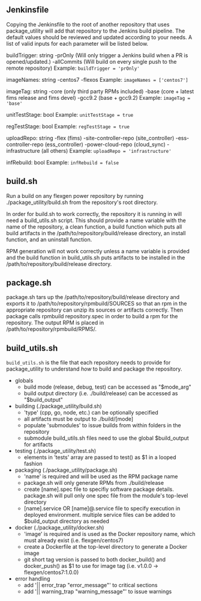 ## Jenkinsfile
Copying the Jenkinsfile to the root of another repository that uses package_utility will add that repository to the Jenkins build pipeline. The default values should be reviewed and updated according to your needs. A list of valid inputs for each parameter will be listed below.

buildTrigger: string
-prOnly (Will only trigger a Jenkins build when a PR is opened/updated.)
-allCommits (Will build on every single push to the remote repository)
Example: `buildTrigger = 'prOnly'`

imageNames: string
-centos7
-flexos
Example: `imageNames = ['centos7']`

imageTag: string
-core (only third party RPMs included)
-base (core + latest fims release and fims devel)
-gcc9.2 (base + gcc9.2)
Example: `imageTag = 'base'`

unitTestStage: bool
Example: `unitTestStage = true`

regTestStage: bool
Example: `regTestStage = true`

uploadRepo: string
-flex (fims)
-site-controller-repo (site_controller)
-ess-controller-repo (ess_controller)
-power-cloud-repo (cloud_sync)
-infrastructure (all others)
Example: `uploadRepo = 'infrastructure'`

infRebuild: bool
Example: `infRebuild = false`

## build.sh
Run a build on any flexgen power repository by running ./package_utility/build.sh from the repository's root directory.

In order for build.sh to work correctly, the repository it is running in will need a build_utils.sh script. This should provide a name variable with the name of the repository, a clean function, a build function which puts all build artifacts in the /path/to/repository/build/release directory, an install function, and an uninstall function.

RPM generation will not work correctly unless a name variable is provided and the build function in build_utils.sh puts artifacts to be installed in the /path/to/repository/build/release directory.

## package.sh
package.sh tars up the /path/to/repository/build/release directory and exports it to /path/to/repository/rpmbuild/SOURCES so that an rpm in the appropriate repository can unzip its sources or artifacts correctly. Then package calls rpmbuild repository.spec in order to build a rpm for the repository. The output RPM is placed in /path/to/repository/rpmbuild/RPMS/.

## build_utils.sh
`build_utils.sh` is the file that each repository needs to provide for package_utility to understand _how_ to build and package the repository.

* globals
  * build mode (release, debug, test) can be accessed as "$mode_arg"
  * build output directory (i.e. ./build/release) can be accessed as "$build_output"
* building (./package_utility/build.sh)
  * 'type' (cpp, go, node, etc.) can be optionally specified
  * all artifacts must be output to ./build/[mode]
  * populate 'submodules' to issue builds from within folders in the repository
  * submodule build_utils.sh files need to use the global $build_output for artifacts
* testing (./package_utility/test.sh)
  * elements in 'tests' array are passed to test() as $1 in a looped fashion
* packaging (./package_utility/package.sh)
  * 'name' is required and will be used as the RPM package name
  * package.sh will only generate RPMs from ./build/release
  * create [name].spec file to specifiy software package details. package.sh will pull only one spec file from the module's top-level directory
  * [name].service OR [name]@.service file to specify execution in deployed environment. multiple service files can be added to $build_output directory as needed
* docker (./package_utility/docker.sh)
  * 'image' is required and is used as the Docker repository name, which must already exist (i.e. flexgen/centos7)
  * create a Dockerfile at the top-level directory to generate a Docker image
  * git short tag version is passed to both docker_build() and docker_push() as $1 to use for image tag (i.e. v1.0.0 -> flexgen/centos7:1.0.0)
* error handling
  * add '|| error_trap "error_message"' to critical sections
  * add '|| warning_trap "warning_message"' to issue warnings